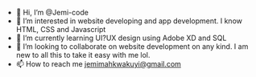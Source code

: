 - 👋 Hi, I’m @Jemi-code
- 👀 I’m interested in website developing and app development. I know HTML, CSS and Javascript
- 🌱 I’m currently learning UI?UX design using Adobe XD and SQL
- 💞️ I’m looking to collaborate on website development on any kind. I am new to all this to take it easy with me lol.
- 📫 How to reach me jemimahkwakuyi@gmail.com

<!---
Jemi-code/Jemi-code is a ✨ special ✨ repository because its `README.md` (this file) appears on your GitHub profile.
You can click the Preview link to take a look at your changes.
mmvm
--->
